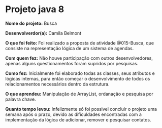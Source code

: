 # Projeto java 8

<b>Nome do projeto:</b> Busca

<b>Desenvolverdor(a):</b> Camila Belmont

<b>O que foi feito:</b> Foi realizado a proposta de atividade @015-Busca, que consiste na representação lógica de um sistema de agendas.

<b>Com quem fez:</b> Não houve participação com outros desenvolvedores, apenas alguns questionamentos foram supridos por pesquisas.

<b>Como fez:</b> Inicialmente foi elaborado todas as classes, seus atributos e lógicas internas, para então começar o desenvolvimento de todos os relacionamentos necessários dentro da estrutura.

<b>O que aprendeu:</b> Manipulação de ArrayList, ordanação e pesquisa por palavra chave.

<b>Quanto tempo levou:</b> Infelizmente só foi possivel concluir o projeto uma semana após o prazo, devido as dificuldades encontradas com a implementação da lógica de adicionar, remover e pesquisar contatos.
